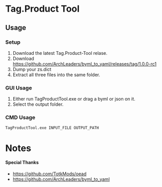 # Tag.Product Tool

## Usage
### Setup
1. Download the latest Tag.Product-Tool relase.
2. Download https://github.com/ArchLeaders/byml_to_yaml/releases/tag/1.0.0-rc1
3. Dump your zs.dict
4. Extract all three files into the same folder.

### GUI Usage
1. Either run TagProductTool.exe or drag a byml or json on it.
2. Select the output folder.

### CMD Usage
`TagProductTool.exe INPUT_FILE OUTPUT_PATH`

# Notes
#### Special Thanks
- https://github.com/TotkMods/oead
- https://github.com/ArchLeaders/byml_to_yaml
